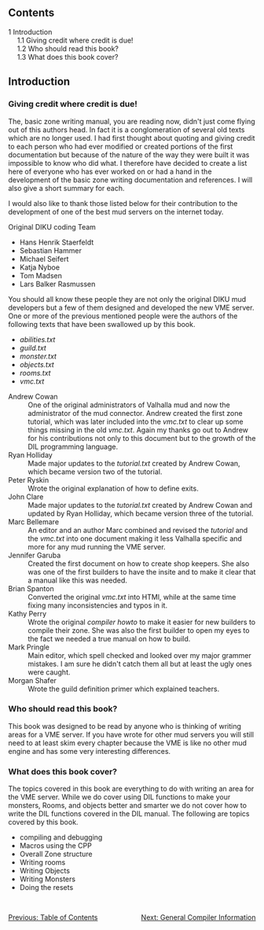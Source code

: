 <div class="mw-parser-output"><div id="toc" class="toc"><input type="checkbox" role="button" id="toctogglecheckbox" class="toctogglecheckbox" style="display:none" /><div class="toctitle" lang="en" dir="ltr"><h2>Contents</h2><span class="toctogglespan"><label class="toctogglelabel" for="toctogglecheckbox"></label></span></div>
<ul>
<li class="toclevel-1 tocsection-1"><a href="#Introduction"><span class="tocnumber">1</span> <span class="toctext">Introduction</span></a>
<ul>
<li class="toclevel-2 tocsection-2"><a href="#Giving-credit-where-credit-is-due.21"><span class="tocnumber">1.1</span> <span class="toctext">Giving credit where credit is due!</span></a></li>
<li class="toclevel-2 tocsection-3"><a href="#Who-should-read-this-book.3F"><span class="tocnumber">1.2</span> <span class="toctext">Who should read this book?</span></a></li>
<li class="toclevel-2 tocsection-4"><a href="#What-does-this-book-cover.3F"><span class="tocnumber">1.3</span> <span class="toctext">What does this book cover?</span></a></li>
</ul>
</li>
</ul>
</div>

<h2><span class="mw-headline" id="Introduction">Introduction</span></h2>
<h3><span id="Giving_credit_where_credit_is_due!"></span><span class="mw-headline" id="Giving_credit_where_credit_is_due.21">Giving credit where credit is due!</span></h3>
<p>The, basic zone writing manual, you are reading now, didn't just come flying out of this authors head.  In fact it is a conglomeration of several old texts which are no longer used.  I had first thought about quoting and giving credit to each person who had ever modified or created portions of the first documentation but because of the nature of the way they were built it was impossible to know who did what.  I therefore have decided to create a list here of everyone who has ever worked on or had a hand in the development of the basic zone writing documentation and references.  I will also give a short summary for each.
</p><p>I would also like to thank those listed below for their contribution to the development of one of the best mud servers on the internet today.
</p>
<dl><dt>Original DIKU coding Team</dt>
<dd></dd></dl>
<ul><li>Hans Henrik Staerfeldt</li>
<li>Sebastian Hammer</li>
<li>Michael Seifert</li>
<li>Katja Nyboe</li>
<li>Tom Madsen</li>
<li>Lars Balker Rasmussen</li></ul>
<p>You should all know these people they are not only the original DIKU mud
developers but a few of them designed and developed the new VME
server. One or more of the previous mentioned people were the authors of
the following texts that have been swallowed up by this book.
</p>
<ul><li><i>abilities.txt</i></li>
<li><i>guild.txt</i></li>
<li><i>monster.txt</i></li>
<li><i>objects.txt</i></li>
<li><i>rooms.txt</i></li>
<li><i>vmc.txt</i></li></ul>
<dl><dt>Andrew Cowan</dt>
<dd>One of the original administrators of Valhalla mud and now the administrator of the mud connector.  Andrew created the first zone tutorial, which was later included into the <i>vmc.txt</i> to clear up some things missing in the old <i>vmc.txt</i>.  Again my thanks go out to Andrew for his contributions not only to this document but to the growth of the DIL programming language.</dd>
<dt>Ryan Holliday</dt>
<dd>Made major updates to the <i>tutorial.txt</i> created by Andrew Cowan, which became version two of the tutorial.</dd>
<dt>Peter Ryskin</dt>
<dd>Wrote the original explanation of how to define exits.</dd>
<dt>John Clare</dt>
<dd>Made major updates to the <i>tutorial.txt</i> created by Andrew Cowan and updated by Ryan Holliday, which became version three of the tutorial.</dd>
<dt>Marc Bellemare</dt>
<dd>An editor and an author Marc combined and revised the <i>tutorial</i> and the <i>vmc.txt</i> into one document making it less Valhalla specific and more for any mud running the VME server.</dd>
<dt>Jennifer Garuba</dt>
<dd>Created the first document on how to create shop keepers.  She also was one of the first builders to have the insite and to make it clear that a manual like this was needed.</dd>
<dt>Brian Spanton</dt>
<dd>Converted the original <i>vmc.txt</i> into HTMl, while at the same time fixing many inconsistencies and typos in it.</dd>
<dt>Kathy Perry</dt>
<dd>Wrote the original <i>compiler howto</i> to make it easier for new builders to compile their zone.  She was also the first builder to open my eyes to the fact we needed a true manual on how to build.</dd>
<dt>Mark Pringle</dt>
<dd>Main editor, which spell checked and looked over my major grammer mistakes.  I am sure he didn't catch them all but at least the ugly ones were caught.</dd>
<dt>Morgan Shafer</dt>
<dd>Wrote the guild definition primer which explained teachers.</dd></dl>
<h3><span id="Who_should_read_this_book?"></span><span class="mw-headline" id="Who_should_read_this_book.3F">Who should read this book?</span></h3>
<p>This book was designed to be read by anyone who is thinking of writing areas for a VME server.  If you have wrote for other mud servers you will still need to at least skim every chapter because the VME is like no other mud engine and has some very interesting differences.
</p>
<h3><span id="What_does_this_book_cover?"></span><span class="mw-headline" id="What_does_this_book_cover.3F">What does this book cover?</span></h3>
<p>The topics covered in this book are everything to do with writing an
area for the VME server.  While we do cover using DIL functions to make your
monsters, Rooms, and objects better and smarter we do not cover how to write the
DIL functions covered in the DIL manual.  The following
are topics covered by this book.
</p>
<ul><li>compiling and debugging</li>
<li>Macros using the CPP</li>
<li>Overall Zone structure</li>
<li>Writing rooms</li>
<li>Writing Objects</li>
<li>Writing Monsters</li>
<li>Doing the resets</li></ul>
<div style="padding-top: 30px; padding-bottom: 20px; text-align: left;float:left;width:50%;"><a href="./Manual:Zone-Manual" title="Manual:Zone Manual">Previous: Table of Contents</a></div>
<div style="padding-top: 30px; padding-bottom: 20px; text-align: right;float:right;width:50%;"><a href="./Manual:Zone-Manual-General-Compiler-Information" title="Manual:Zone Manual/General Compiler Information">Next: General Compiler Information</a></div></div>